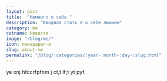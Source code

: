 ```yaml
---
layout: post
title:  "Немного о себе "
description: "Вводная стать я о себе люимом"
category: me 
catname: Новости
image: "/blog/me/"
icon: newspaper-o
slug: about-me
permalink: "/blog/:categories/:year-:month-:day-:slug.html"
---
```

ye xnj hfccrfpfnm j ct,t lf;t yt pyf.

